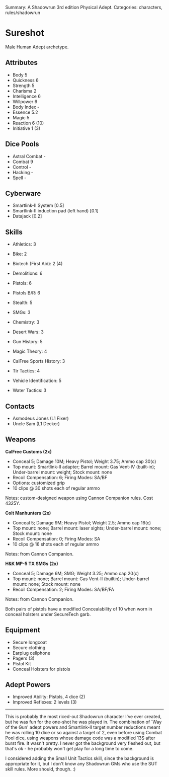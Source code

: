 Summary: A Shadowrun 3rd edition Physical Adept.
Categories: characters, rules/shadowrun

# Sureshot

Male Human Adept archetype.

Attributes
----------

* Body 5
* Quickness 6
* Strength 5
* Charisma 2
* Intelligence 6
* Willpower 6
* Body Index -
* Essence 5.2
* Magic 5
* Reaction 6 (10)
* Initiative 1 (3)

Dice Pools
----------

* Astral Combat -
* Combat 9
* Control -
* Hacking -
* Spell -

Cyberware
---------

* Smartlink-II System [0.5]
* Smartlink-II induction pad (left hand) [0.1]
* Datajack [0.2]


Skills
------

* Athletics: 3
* Bike: 2
* Biotech (First Aid): 2 (4)
* Demolitions: 6
* Pistols: 6
* Pistols B/R: 6
* Stealth: 5
* SMGs: 3

* Chemistry: 3
* Desert Wars: 3
* Gun History: 5
* Magic Theory: 4
* CalFree Sports History: 3
* Tir Tactics: 4
* Vehicle Identification: 5
* Water Tactics: 3

Contacts
--------

* Asmodeus Jones (L1 Fixer)
* Uncle Sam (L1 Decker)

Weapons
-------

**CalFree Customs (2x)**

* Conceal 5; Damage 10M; Heavy Pistol; Weight 3.75; Ammo cap 30(c)
* Top mount: Smartlink-II adapter; Barrel mount: Gas Vent-IV (built-in); Under-barrel mount: weight; Stock mount: none
* Recoil Compensation: 6; Firing Modes: SA/BF
* Options: customized grip
* 10 clips @ 30 shots each of regular ammo

Notes: custom-designed weapon using Cannon Companion rules.  Cost 4325Y.

**Colt Manhunters (2x)**

* Conceal 5; Damage 9M; Heavy Pistol; Weight 2.5; Ammo cap 16(c)
* Top mount: none; Barrel mount: laser sights; Under-barrel mount: none; Stock mount: none
* Recoil Compensation: 0; Firing Modes: SA
* 10 clips @ 16 shots each of regular ammo

Notes: from Cannon Companion.

**H&K MP-5 TX SMGs (2x)**

* Conceal 5; Damage 6M; SMG; Weight 3.25; Ammo cap 20(c)
* Top mount: none; Barrel mount: Gas Vent-II (builtin); Under-barrel mount: none; Stock mount: none
* Recoil Compensation: 2; Firing Modes: SA/BF/FA

Notes: from Cannon Companion.

Both pairs of pistols have a modified Concealability of 10 when worn in
conceal holsters under SecureTech garb.

Equipment
---------

* Secure longcoat
* Secure clothing
* Earplug cellphone
* Pagers (3)
* Pistol Kit
* Conceal Holsters for pistols

Adept Powers
------------

* Improved Ability: Pistols, 4 dice (2)
* Improved Reflexes: 2 levels (3)

----

This is probably the most riced-out Shadowrun character I've ever created, but he was fun for the one-shot he was played in.  The combination of `Way of the Gun' adept powers and Smartlink-II target number reductions meant he was rolling 10 dice or so against a target of 2, even before using Combat Pool dice, using weapons whose damage code was a modified 13S after burst fire.  It wasn't pretty.  I never got the background very fleshed out, but that's ok - he probably won't get play for a long time to come.

I considered adding the Small Unit Tactics skill, since the background is appropriate for it, but I don't know any Shadowrun GMs who use the SUT skill rules.  More should, though. :)
